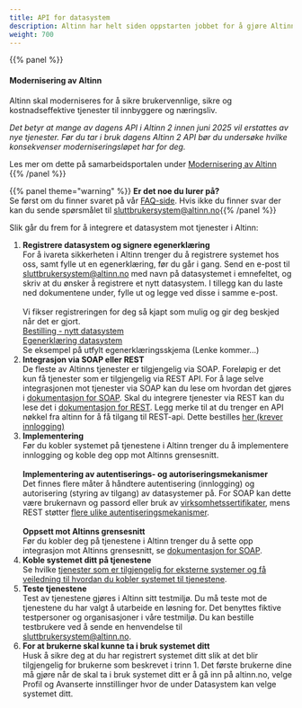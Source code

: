 ```yaml
---
title: API for datasystem
description: Altinn har helt siden oppstarten jobbet for å gjøre Altinn-tjenestene tilgjengelige for ekstern programvare. Ekstern programvare vil si datasystemer/sluttbrukersystemer som brukes av næringslivet, for eksempel regnskaps- eller lønnssystemer. Ønsker du å integrere et datasystem mot tjenester i Altinn har du oppskriften på det her.
weight: 700
---
```


{{% panel %}}
#### Modernisering av Altinn
Altinn skal moderniseres for å sikre brukervennlige, sikre og kostnadseffektive tjenester til innbyggere og næringsliv.

*Det betyr at mange av dagens API i Altinn 2 innen juni 2025 vil erstattes av nye tjenester.
Før du tar i bruk dagens Altinn 2 API bør du undersøke hvilke konsekvenser moderniseringsløpet har for deg.*

Les mer om dette på samarbeidsportalen under [Modernisering av Altinn](https://samarbeid.digdir.no/eformidling/modernisering-av-altinn/1799)
{{% /panel %}}

{{% panel theme="warning" %}} **Er det noe du lurer på?**  
Se først om du finner svaret på vår [FAQ-side](/docs/api/datasystem/faq_datasystem). Hvis ikke du finner svar der kan du sende spørsmålet til sluttbrukersystem@altinn.no{{% /panel %}}

Slik går du frem for å integrere et datasystem mot tjenester i Altinn: 

1. **Registrere datasystem og signere egenerklæring**<br>For å ivareta sikkerheten i Altinn trenger du å registrere systemet hos oss, samt fylle ut en egenerklæring, før du går i gang. Send en e-post til sluttbrukersystem@altinn.no med navn på datasystemet i emnefeltet, og skriv at du ønsker å registrere et nytt datasystem. I tillegg kan du laste ned dokumentene under, fylle ut og legge ved disse i samme e-post. <br><br>Vi fikser registreringen for deg så kjapt som mulig og gir deg beskjed når det er gjort. <br>[Bestilling - nytt datasystem](https://www.altinndigital.no/contentassets/80fbef9b10314955a0aa90802e321edc/1.05-bestilling---nytt-sluttbrukersystem.doc) <br>[Egenerklæring datasystem](https://www.altinndigital.no/contentassets/80fbef9b10314955a0aa90802e321edc/1.05b-sluttbrukersystemerklaring-signering-preutfylling.doc) <br>Se eksempel på utfylt egenerklæringsskjema (Lenke kommer...)
2. **Integrasjon via SOAP eller REST**<br>De fleste av Altinns tjenester er tilgjengelig via SOAP. Foreløpig er det kun få tjenester som er tilgjengelig via REST API. For å lage selve integrasjonen mot tjenester via SOAP kan du lese om hvordan det gjøres i [dokumentasjon for SOAP](/docs/api/soap/). Skal du integrere tjenester via REST kan du lese det i [dokumentasjon for REST](/docs/api/rest/). Legg merke til at du trenger en API nøkkel fra altinn for å få tilgang til REST-api. Dette bestilles [her (krever innlogging)](https://digdir.apps.altinn.no/digdir/be-om-api-nokkel/)
3. **Implementering**<br>Før du kobler systemet på tjenestene i Altinn trenger du å implementere innlogging og koble deg opp mot Altinns grensesnitt. <br><br>**Implementering av autentiserings- og autoriseringsmekanismer**<br> Det finnes flere måter å håndtere autentisering (innlogging) og autorisering (styring av tilgang) av datasystemer på. For SOAP kan dette være brukernavn og passord eller bruk av [virksomhetssertifikater](https://www.altinn.no/hjelp/profil/avanserte-innstillinger/hva-er-virksomhetssertifikat/), mens REST støtter [flere ulike autentiseringsmekanismer](https://altinn.github.io/docs/api/rest/kom-i-gang/#autentisering). <br><br>**Oppsett mot Altinns grensesnitt**<br> Før du kobler deg på tjenestene i Altinn trenger du å sette opp integrasjon mot Altinns grensesnitt, se [dokumentasjon for SOAP](/docs/api/soap/).
4. **Koble systemet ditt på tjenestene**<br>Se hvilke [tjenester som er tilgjengelig for eksterne systemer og få veiledning til hvordan du kobler systemet til tjenestene](https://www.altinndigital.no/datasystemer).
5. **Teste tjenestene**<br>Test av tjenestene gjøres i Altinn sitt testmiljø. Du må teste mot de tjenestene du har valgt å utarbeide en løsning for. Det benyttes fiktive testpersoner og organisasjoner i våre testmiljø. Du kan bestille testbrukere ved å sende en henvendelse til sluttbrukersystem@altinn.no.
6. **For at brukerne skal kunne ta i bruk systemet ditt**<br>Husk å sikre deg at du har registrert systemet ditt slik at det blir tilgjengelig for brukerne som beskrevet i trinn 1. Det første brukerne dine må gjøre når de skal ta i bruk systemet ditt er å gå inn på altinn.no, velge Profil og Avanserte innstillinger hvor de under Datasystem kan velge systemet ditt.
